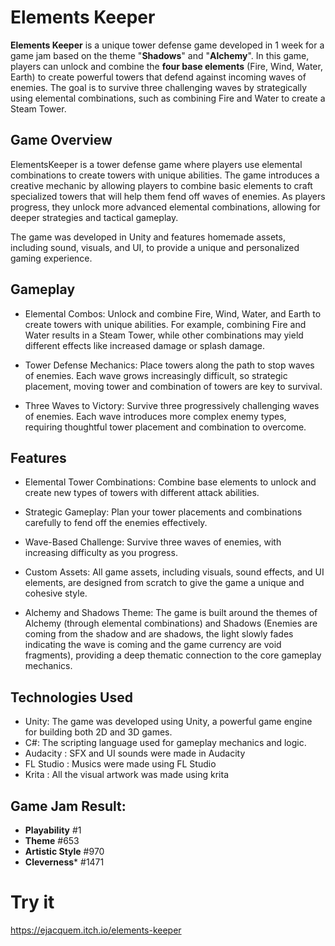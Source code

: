 # Elements Keeper
**Elements Keeper** is a unique tower defense game developed in 1 week for a game jam based on the theme "**Shadows**" and "**Alchemy**". In this game, players can unlock and combine the **four base elements** (Fire, Wind, Water, Earth) to create powerful towers that defend against incoming waves of enemies. The goal is to survive three challenging waves by strategically using elemental combinations, such as combining Fire and Water to create a Steam Tower.

## Game Overview
ElementsKeeper is a tower defense game where players use elemental combinations to create towers with unique abilities. The game introduces a creative mechanic by allowing players to combine basic elements to craft specialized towers that will help them fend off waves of enemies. As players progress, they unlock more advanced elemental combinations, allowing for deeper strategies and tactical gameplay.

The game was developed in Unity and features homemade assets, including sound, visuals, and UI, to provide a unique and personalized gaming experience.

## Gameplay
- Elemental Combos: Unlock and combine Fire, Wind, Water, and Earth to create towers with unique abilities. For example, combining Fire and Water results in a Steam Tower, while other combinations may yield different effects like increased damage or splash damage.

- Tower Defense Mechanics: Place towers along the path to stop waves of enemies. Each wave grows increasingly difficult, so strategic placement, moving tower and combination of towers are key to survival.

- Three Waves to Victory: Survive three progressively challenging waves of enemies. Each wave introduces more complex enemy types, requiring thoughtful tower placement and combination to overcome.

## Features
- Elemental Tower Combinations: Combine base elements to unlock and create new types of towers with different attack abilities.

- Strategic Gameplay: Plan your tower placements and combinations carefully to fend off the enemies effectively.

- Wave-Based Challenge: Survive three waves of enemies, with increasing difficulty as you progress.

- Custom Assets: All game assets, including visuals, sound effects, and UI elements, are designed from scratch to give the game a unique and cohesive style.

- Alchemy and Shadows Theme: The game is built around the themes of Alchemy (through elemental combinations) and Shadows (Enemies are coming from the shadow and are shadows, the light slowly fades indicating the wave is coming and the game currency are void fragments), providing a deep thematic connection to the core gameplay mechanics.

## Technologies Used
- Unity: The game was developed using Unity, a powerful game engine for building both 2D and 3D games.
- C#: The scripting language used for gameplay mechanics and logic.
- Audacity : SFX and UI sounds were made in Audacity
- FL Studio : Musics were made using FL Studio
- Krita : All the visual artwork was made using krita

## Game Jam Result:
- **Playability**	    #1
- **Theme**	          #653
- **Artistic Style**	#970
- **Cleverness***	    #1471

# Try it
https://ejacquem.itch.io/elements-keeper
